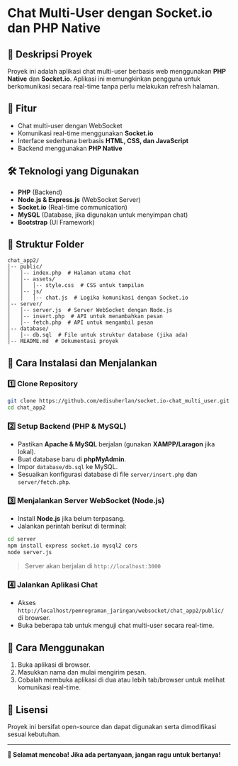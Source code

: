 # Chat Multi-User dengan Socket.io dan PHP Native

## 📌 Deskripsi Proyek
Proyek ini adalah aplikasi chat multi-user berbasis web menggunakan **PHP Native** dan **Socket.io**. Aplikasi ini memungkinkan pengguna untuk berkomunikasi secara real-time tanpa perlu melakukan refresh halaman.

## 🚀 Fitur
- Chat multi-user dengan WebSocket
- Komunikasi real-time menggunakan **Socket.io**
- Interface sederhana berbasis **HTML, CSS, dan JavaScript**
- Backend menggunakan **PHP Native**

## 🛠️ Teknologi yang Digunakan
- **PHP** (Backend)
- **Node.js & Express.js** (WebSocket Server)
- **Socket.io** (Real-time communication)
- **MySQL** (Database, jika digunakan untuk menyimpan chat)
- **Bootstrap** (UI Framework)

## 📂 Struktur Folder
```
chat_app2/
│-- public/
│   │-- index.php  # Halaman utama chat
│   │-- assets/
│   │   │-- style.css  # CSS untuk tampilan
│   │-- js/
│   │   │-- chat.js  # Logika komunikasi dengan Socket.io
│-- server/
│   │-- server.js  # Server WebSocket dengan Node.js
│   │-- insert.php  # API untuk menambahkan pesan
│   │-- fetch.php  # API untuk mengambil pesan
│-- database/
│   │-- db.sql  # File untuk struktur database (jika ada)
│-- README.md  # Dokumentasi proyek
```

## 🔧 Cara Instalasi dan Menjalankan

### 1️⃣ **Clone Repository**
```bash
git clone https://github.com/edisuherlan/socket.io-chat_multi_user.git
cd chat_app2
```

### 2️⃣ **Setup Backend (PHP & MySQL)**
- Pastikan **Apache & MySQL** berjalan (gunakan **XAMPP/Laragon** jika lokal).
- Buat database baru di **phpMyAdmin**.
- Impor `database/db.sql` ke MySQL.
- Sesuaikan konfigurasi database di file `server/insert.php` dan `server/fetch.php`.

### 3️⃣ **Menjalankan Server WebSocket (Node.js)**
- Install **Node.js** jika belum terpasang.
- Jalankan perintah berikut di terminal:
```bash
cd server
npm install express socket.io mysql2 cors
node server.js
```

> Server akan berjalan di `http://localhost:3000`

### 4️⃣ **Jalankan Aplikasi Chat**
- Akses `http://localhost/pemrograman_jaringan/websocket/chat_app2/public/` di browser.
- Buka beberapa tab untuk menguji chat multi-user secara real-time.

## 🎯 Cara Menggunakan
1. Buka aplikasi di browser.
2. Masukkan nama dan mulai mengirim pesan.
3. Cobalah membuka aplikasi di dua atau lebih tab/browser untuk melihat komunikasi real-time.

## 📜 Lisensi
Proyek ini bersifat open-source dan dapat digunakan serta dimodifikasi sesuai kebutuhan.

---
**🚀 Selamat mencoba! Jika ada pertanyaan, jangan ragu untuk bertanya!**

